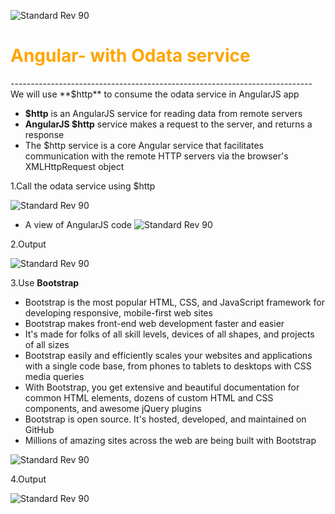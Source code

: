 ![Standard Rev 90](C:/Users/Admin/Desktop/textImgs2/capture2.png)

<h1><font color="orange"> Angular- with Odata service </font></h1>
---------------------------------------------------------------------------
We will use **$http** to consume the odata service in AngularJS app

- **$http** is an AngularJS service for reading data from remote servers
- **AngularJS $http** service makes a request to the server, and returns a response
- The $http service is a core Angular service that facilitates communication with the remote HTTP servers via the browser's XMLHttpRequest object

1.Call the odata service using $http

![Standard Rev 90](C:/Users/Admin/Desktop/textImgs2/19.1.png)

- A view of AngularJS code
![Standard Rev 90](C:/Users/Admin/Desktop/textImgs2/20.png)

2.Output

![Standard Rev 90](C:/Users/Admin/Desktop/textImgs2/normalout.png)

3.Use **Bootstrap**

- Bootstrap is the most popular HTML, CSS, and JavaScript framework for developing responsive, mobile-first web sites
- Bootstrap makes front-end web development faster and easier
- It's made for folks of all skill levels, devices of all shapes, and projects of all sizes
- Bootstrap easily and efficiently scales your websites and applications with a single code base, from phones to tablets to desktops with CSS media queries
- With Bootstrap, you get extensive and beautiful documentation for common HTML elements, dozens of custom HTML and CSS components, and awesome jQuery plugins
- Bootstrap is open source. It's hosted, developed, and maintained on GitHub
- Millions of amazing sites across the web are being built with Bootstrap

![Standard Rev 90](C:/Users/Admin/Desktop/textImgs2/21.png)

4.Output

![Standard Rev 90](C:/Users/Admin/Desktop/textImgs2/BootStrap.png)



